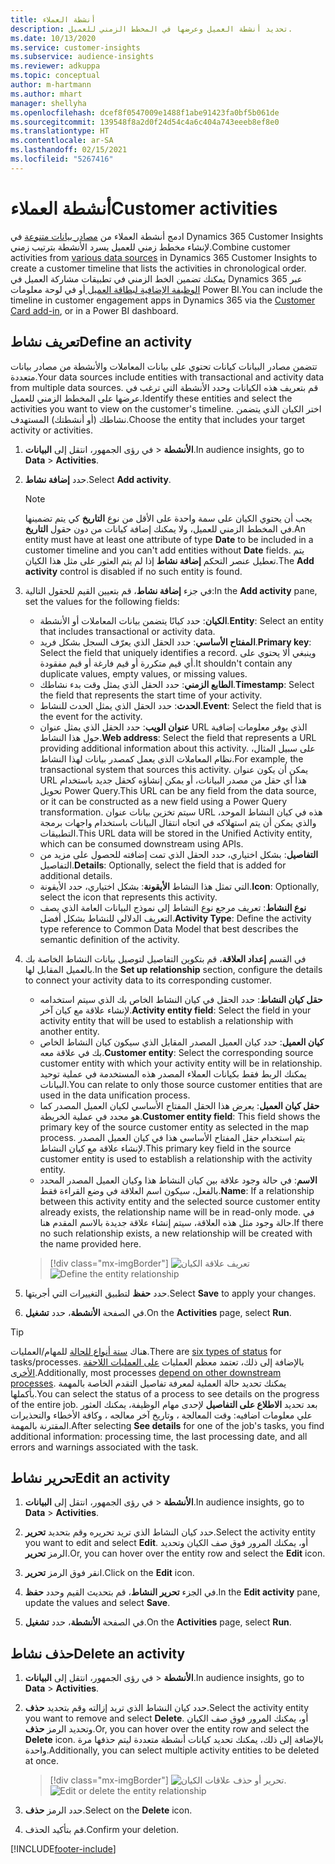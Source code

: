 ```yaml
---
title: أنشطة العملاء
description: تحديد أنشطة العميل وعرضها في المخطط الزمني للعميل.
ms.date: 10/13/2020
ms.service: customer-insights
ms.subservice: audience-insights
ms.reviewer: adkuppa
ms.topic: conceptual
author: m-hartmann
ms.author: mhart
manager: shellyha
ms.openlocfilehash: dcef8f0547009e1488f1abe91423fa0bf5b061de
ms.sourcegitcommit: 139548f8a2d0f24d54c4a6c404a743eeeb8ef8e0
ms.translationtype: HT
ms.contentlocale: ar-SA
ms.lasthandoff: 02/15/2021
ms.locfileid: "5267416"
---
```

# <a name="customer-activities"></a><span data-ttu-id="c6703-103">أنشطة العملاء</span><span class="sxs-lookup"><span data-stu-id="c6703-103">Customer activities</span></span>

<span data-ttu-id="c6703-104">ادمج أنشطة العملاء من [مصادر بيانات متنوعة](data-sources.md) في Dynamics 365 Customer Insights لإنشاء مخطط زمني للعميل يسرد الأنشطة بترتيب زمني.</span><span class="sxs-lookup"><span data-stu-id="c6703-104">Combine customer activities from [various data sources](data-sources.md) in Dynamics 365 Customer Insights to create a customer timeline that lists the activities in chronological order.</span></span> <span data-ttu-id="c6703-105">يمكنك تضمين الخط الزمني في تطبيقات مشاركة العميل في Dynamics 365 عبر [الوظيفة الإضافية لبطاقة العميل ](customer-card-add-in.md)أو في لوحة معلومات Power BI.</span><span class="sxs-lookup"><span data-stu-id="c6703-105">You can include the timeline in customer engagement apps in Dynamics 365 via the [Customer Card add-in](customer-card-add-in.md), or in a Power BI dashboard.</span></span>

## <a name="define-an-activity"></a><span data-ttu-id="c6703-106">تعريف نشاط</span><span class="sxs-lookup"><span data-stu-id="c6703-106">Define an activity</span></span>

<span data-ttu-id="c6703-107">تتضمن مصادر البيانات كيانات تحتوي على بيانات المعاملات والأنشطة من مصادر بيانات متعددة.</span><span class="sxs-lookup"><span data-stu-id="c6703-107">Your data sources include entities with transactional and activity data from multiple data sources.</span></span> <span data-ttu-id="c6703-108">قم بتعريف هذه الكيانات وحدد الأنشطة التي ترغب في عرضها على المخطط الزمني للعميل.</span><span class="sxs-lookup"><span data-stu-id="c6703-108">Identify these entities and select the activities you want to view on the customer's timeline.</span></span> <span data-ttu-id="c6703-109">اختر الكيان الذي يتضمن نشاطك (أو أنشطتك) المستهدف.</span><span class="sxs-lookup"><span data-stu-id="c6703-109">Choose the entity that includes your target activity or activities.</span></span>

1. <span data-ttu-id="c6703-110">في رؤى الجمهور، انتقل إلى **البيانات‏‎** > **الأنشطة**.</span><span class="sxs-lookup"><span data-stu-id="c6703-110">In audience insights, go to **Data** > **Activities**.</span></span>

1. <span data-ttu-id="c6703-111">حدد **إضافة نشاط**.</span><span class="sxs-lookup"><span data-stu-id="c6703-111">Select **Add activity**.</span></span>

   > [!NOTE]
   > <span data-ttu-id="c6703-112">يجب أن يحتوي الكيان على سمة واحدة على الأقل من نوع **التاريخ** كي يتم تضمينها في المخطط الزمني للعميل، ولا يمكنك إضافة كيانات من دون حقول **التاريخ‏‎**.</span><span class="sxs-lookup"><span data-stu-id="c6703-112">An entity must have at least one attribute of type **Date** to be included in a customer timeline and you can't add entities without **Date** fields.</span></span> <span data-ttu-id="c6703-113">يتم تعطيل عنصر التحكم **إضافة نشاط** إذا لم يتم العثور على مثل هذا الكيان.</span><span class="sxs-lookup"><span data-stu-id="c6703-113">The **Add activity** control is disabled if no such entity is found.</span></span>

1. <span data-ttu-id="c6703-114">في جزء **إضافة نشاط**، قم بتعيين القيم للحقول التالية:</span><span class="sxs-lookup"><span data-stu-id="c6703-114">In the **Add activity** pane, set the values for the following fields:</span></span>

   - <span data-ttu-id="c6703-115">**الكيان**: حدد كيانًا يتضمن بيانات المعاملات أو الأنشطة.</span><span class="sxs-lookup"><span data-stu-id="c6703-115">**Entity**: Select an entity that includes transactional or activity data.</span></span>
   - <span data-ttu-id="c6703-116">**المفتاح الأساسي**: حدد الحقل الذي يعرّف السجل بشكل فريد.</span><span class="sxs-lookup"><span data-stu-id="c6703-116">**Primary key**: Select the field that uniquely identifies a record.</span></span> <span data-ttu-id="c6703-117">وينبغي ألا يحتوي على أي قيم متكررة أو قيم فارغة أو قيم مفقودة.</span><span class="sxs-lookup"><span data-stu-id="c6703-117">It shouldn't contain any duplicate values, empty values, or missing values.</span></span>
   - <span data-ttu-id="c6703-118">**الطابع الزمني**: حدد الحقل الذي يمثل وقت بدء نشاطك.</span><span class="sxs-lookup"><span data-stu-id="c6703-118">**Timestamp**: Select the field that represents the start time of your activity.</span></span>
   - <span data-ttu-id="c6703-119">**الحدث**: حدد الحقل الذي يمثل الحدث للنشاط.</span><span class="sxs-lookup"><span data-stu-id="c6703-119">**Event**: Select the field that is the event for the activity.</span></span>
   - <span data-ttu-id="c6703-120">**عنوان الويب**: حدد الحقل الذي يمثل عنوان URL الذي يوفر معلومات إضافية حول هذا النشاط.</span><span class="sxs-lookup"><span data-stu-id="c6703-120">**Web address**: Select the field that represents a URL providing additional information about this activity.</span></span> <span data-ttu-id="c6703-121">على سبيل المثال، نظام المعاملات الذي يعمل كمصدر بيانات لهذا النشاط.</span><span class="sxs-lookup"><span data-stu-id="c6703-121">For example, the transactional system that sources this activity.</span></span> <span data-ttu-id="c6703-122">يمكن أن يكون عنوان URL هذا أي حقل من مصدر البيانات، أو يمكن إنشاؤه كحقل جديد باستخدام تحويل Power Query.</span><span class="sxs-lookup"><span data-stu-id="c6703-122">This URL can be any field from the data source, or it can be constructed as a new field using a Power Query transformation.</span></span> <span data-ttu-id="c6703-123">سيتم تخزين بيانات عنوان URL هذه في كيان النشاط الموحد، والذي يمكن أن يتم استهلاكه في اتجاه انتقال البيانات باستخدام واجهات برمجة التطبيقات.</span><span class="sxs-lookup"><span data-stu-id="c6703-123">This URL data will be stored in the Unified Activity entity, which can be consumed downstream using APIs.</span></span>
   - <span data-ttu-id="c6703-124">**التفاصيل**: بشكل اختياري، حدد الحقل الذي تمت إضافته للحصول على مزيد من التفاصيل.</span><span class="sxs-lookup"><span data-stu-id="c6703-124">**Details**: Optionally, select the field that is added for additional details.</span></span>
   - <span data-ttu-id="c6703-125">**الأيقونة**: بشكل اختياري، حدد الأيقونة‏‎ التي تمثل هذا النشاط.</span><span class="sxs-lookup"><span data-stu-id="c6703-125">**Icon**: Optionally, select the icon that represents this activity.</span></span>
   - <span data-ttu-id="c6703-126">**نوع النشاط**: تعريف مرجع نوع النشاط إلى نموذج البيانات العامة الذي يصف التعريف الدلالي للنشاط بشكل أفضل.</span><span class="sxs-lookup"><span data-stu-id="c6703-126">**Activity Type**: Define the activity type reference to Common Data Model that best describes the semantic definition of the activity.</span></span>

1. <span data-ttu-id="c6703-127">في القسم **إعداد العلاقة**، قم بتكوين التفاصيل لتوصيل بيانات النشاط الخاصة بك بالعميل المقابل لها.</span><span class="sxs-lookup"><span data-stu-id="c6703-127">In the **Set up relationship** section, configure the details to connect your activity data to its corresponding customer.</span></span>

    - <span data-ttu-id="c6703-128">**حقل كيان النشاط**: حدد الحقل في كيان النشاط الخاص بك الذي سيتم استخدامه لإنشاء علاقة مع كيان آخر.</span><span class="sxs-lookup"><span data-stu-id="c6703-128">**Activity entity field**: Select the field in your activity entity that will be used to establish a relationship with another entity.</span></span>
    - <span data-ttu-id="c6703-129">**كيان العميل**: حدد كيان العميل المصدر المقابل الذي سيكون كيان النشاط الخاص بك في علاقة معه.</span><span class="sxs-lookup"><span data-stu-id="c6703-129">**Customer entity**: Select the corresponding source customer entity with which your activity entity will be in relationship.</span></span> <span data-ttu-id="c6703-130">يمكنك الربط فقط بكيانات العملاء المصدر هذه المستخدمة في عملية توحيد البيانات.</span><span class="sxs-lookup"><span data-stu-id="c6703-130">You can relate to only those source customer entities that are used in the data unification process.</span></span>
    - <span data-ttu-id="c6703-131">**حقل كيان العميل**: يعرض هذا الحقل المفتاح الأساسي لكيان العميل المصدر كما هو محدد في عملية الخريطة.</span><span class="sxs-lookup"><span data-stu-id="c6703-131">**Customer entity field**: This field shows the primary key of the source customer entity as selected in the map process.</span></span> <span data-ttu-id="c6703-132">يتم استخدام حقل المفتاح الأساسي هذا في كيان العميل المصدر لإنشاء علاقة مع كيان النشاط.</span><span class="sxs-lookup"><span data-stu-id="c6703-132">This primary key field in the source customer entity is used to establish a relationship with the activity entity.</span></span>
    - <span data-ttu-id="c6703-133">**الاسم**: في حالة وجود علاقة بين كيان النشاط هذا وكيان العميل المصدر المحدد بالفعل، سيكون اسم العلاقة في وضع القراءة فقط.</span><span class="sxs-lookup"><span data-stu-id="c6703-133">**Name**: If a relationship between this activity entity and the selected source customer entity already exists, the relationship name will be in read-only mode.</span></span> <span data-ttu-id="c6703-134">في حالة وجود مثل هذه العلاقة، سيتم إنشاء علاقة جديدة بالاسم المقدم هنا.</span><span class="sxs-lookup"><span data-stu-id="c6703-134">If there no such relationship exists, a new relationship will be created with the name provided here.</span></span>
   
   > [!div class="mx-imgBorder"]
   > <span data-ttu-id="c6703-135">![تعريف علاقة الكيان](media/activities-entities-define.png "تعريف علاقة الكيان")</span><span class="sxs-lookup"><span data-stu-id="c6703-135">![Define the entity relationship](media/activities-entities-define.png "Define the entity relationship")</span></span>

1. <span data-ttu-id="c6703-136">حدد **حفظ** لتطبيق التغييرات التي أجريتها.</span><span class="sxs-lookup"><span data-stu-id="c6703-136">Select **Save** to apply your changes.</span></span>

1. <span data-ttu-id="c6703-137">في الصفحة **الأنشطة**، حدد **تشغيل**.</span><span class="sxs-lookup"><span data-stu-id="c6703-137">On the **Activities** page, select **Run**.</span></span>

> [!TIP]
> <span data-ttu-id="c6703-138">هناك [ستة أنواع للحالة](system.md#status-types) للمهام/العمليات.</span><span class="sxs-lookup"><span data-stu-id="c6703-138">There are [six types of status](system.md#status-types) for tasks/processes.</span></span> <span data-ttu-id="c6703-139">بالإضافة إلى ذلك، تعتمد معظم العمليات [على العمليات اللاحقة الأخرى](system.md#refresh-policies).</span><span class="sxs-lookup"><span data-stu-id="c6703-139">Additionally, most processes [depend on other downstream processes](system.md#refresh-policies).</span></span> <span data-ttu-id="c6703-140">يمكنك تحديد حالة العملية لمعرفة تفاصيل التقدم الخاصة بالمهمة بأكملها.</span><span class="sxs-lookup"><span data-stu-id="c6703-140">You can select the status of a process to see details on the progress of the entire job.</span></span> <span data-ttu-id="c6703-141">بعد تحديد **الاطلاع على التفاصيل** لإحدى مهام الوظيفة، يمكنك العثور علي معلومات اضافيه: وقت المعالجة ، وتاريخ آخر معالجه ، وكافة الأخطاء والتحذيرات المقترنة بالمهمة.</span><span class="sxs-lookup"><span data-stu-id="c6703-141">After selecting **See details** for one of the job's tasks, you find additional information: processing time, the last processing date, and all errors and warnings associated with the task.</span></span>

## <a name="edit-an-activity"></a><span data-ttu-id="c6703-142">تحرير نشاط</span><span class="sxs-lookup"><span data-stu-id="c6703-142">Edit an activity</span></span>

1. <span data-ttu-id="c6703-143">في رؤى الجمهور، انتقل إلى **البيانات‏‎** > **الأنشطة**.</span><span class="sxs-lookup"><span data-stu-id="c6703-143">In audience insights, go to **Data** > **Activities**.</span></span>

2. <span data-ttu-id="c6703-144">حدد كيان النشاط الذي تريد تحريره وقم بتحديد **تحرير**.</span><span class="sxs-lookup"><span data-stu-id="c6703-144">Select the activity entity you want to edit and select **Edit**.</span></span> <span data-ttu-id="c6703-145">أو، يمكنك المرور فوق صف الكيان وتحديد الرمز **تحرير**.</span><span class="sxs-lookup"><span data-stu-id="c6703-145">Or, you can hover over the entity row and select the **Edit** icon.</span></span>

3. <span data-ttu-id="c6703-146">انقر فوق الرمز **تحرير**.</span><span class="sxs-lookup"><span data-stu-id="c6703-146">Click on the **Edit** icon.</span></span>

4. <span data-ttu-id="c6703-147">في الجزء **تحرير النشاط**، قم بتحديث القيم وحدد **حفظ**.</span><span class="sxs-lookup"><span data-stu-id="c6703-147">In the **Edit activity** pane, update the values and select **Save**.</span></span>

5. <span data-ttu-id="c6703-148">في الصفحة **الأنشطة**، حدد **تشغيل**.</span><span class="sxs-lookup"><span data-stu-id="c6703-148">On the **Activities** page, select **Run**.</span></span>

## <a name="delete-an-activity"></a><span data-ttu-id="c6703-149">حذف نشاط</span><span class="sxs-lookup"><span data-stu-id="c6703-149">Delete an activity</span></span>

1. <span data-ttu-id="c6703-150">في رؤى الجمهور، انتقل إلى **البيانات‏‎** > **الأنشطة**.</span><span class="sxs-lookup"><span data-stu-id="c6703-150">In audience insights, go to **Data** > **Activities**.</span></span>

2. <span data-ttu-id="c6703-151">حدد كيان النشاط الذي تريد إزالته وقم بتحديد **حذف**.</span><span class="sxs-lookup"><span data-stu-id="c6703-151">Select the activity entity you want to remove and select **Delete**.</span></span> <span data-ttu-id="c6703-152">أو، يمكنك المرور فوق صف الكيان وتحديد الرمز **حذف**.</span><span class="sxs-lookup"><span data-stu-id="c6703-152">Or, you can hover over the entity row and select the **Delete** icon.</span></span> <span data-ttu-id="c6703-153">بالإضافة إلى ذلك، يمكنك تحديد كيانات أنشطة متعددة ليتم حذفها مرة واحدة.</span><span class="sxs-lookup"><span data-stu-id="c6703-153">Additionally, you can select multiple activity entities to be deleted at once.</span></span>
   > [!div class="mx-imgBorder"]
   > <span data-ttu-id="c6703-154">![تحرير أو حذف علاقات الكيان](media/activities-entities-edit-delete.png "تحرير أو حذف علاقات الكيان.").</span><span class="sxs-lookup"><span data-stu-id="c6703-154">![Edit or delete the entity relationship](media/activities-entities-edit-delete.png "Edit or delete the entity relationship")</span></span>

3. <span data-ttu-id="c6703-155">حدد الرمز **حذف**.</span><span class="sxs-lookup"><span data-stu-id="c6703-155">Select on the **Delete** icon.</span></span>

4. <span data-ttu-id="c6703-156">قم بتأكيد الحذف.</span><span class="sxs-lookup"><span data-stu-id="c6703-156">Confirm your deletion.</span></span>


[!INCLUDE[footer-include](../includes/footer-banner.md)]